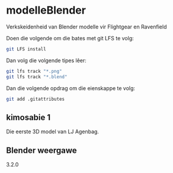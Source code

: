 # modelleBlender
Verkskeidenheid van Blender modelle vir Flightgear en Ravenfield

Doen die volgende om die bates met git LFS te volg:

```bash
git LFS install
```

Dan volg die volgende tipes lêer:

```bash
git lfs track "*.png"
git lfs track "*.blend"
```

Dan die volgende opdrag om die eienskappe te volg:

```bash
git add .gitattributes
```

## kimosabie 1

Die eerste 3D model van LJ Agenbag.



## Blender weergawe

3.2.0